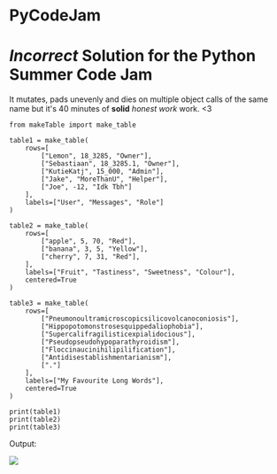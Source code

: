 # PyCodeJam
# *Incorrect* Solution for the Python Summer Code Jam 

It mutates, pads unevenly and dies on multiple object calls of the same name but it's 40 minutes of **solid** *honest work* work. <3

```
from makeTable import make_table

table1 = make_table(
    rows=[
        ["Lemon", 18_3285, "Owner"],
        ["Sebastiaan", 18_3285.1, "Owner"],
        ["KutieKatj", 15_000, "Admin"],
        ["Jake", "MoreThanU", "Helper"],
        ["Joe", -12, "Idk Tbh"]
    ],
    labels=["User", "Messages", "Role"]
)

table2 = make_table(
    rows=[
        ["apple", 5, 70, "Red"],
        ["banana", 3, 5, "Yellow"],
        ["cherry", 7, 31, "Red"],
    ],
    labels=["Fruit", "Tastiness", "Sweetness", "Colour"],
    centered=True
)

table3 = make_table(
    rows=[
        ["Pneumonoultramicroscopicsilicovolcanoconiosis"],
        ["Hippopotomonstrosesquippedaliophobia"],
        ["Supercalifragilisticexpialidocious"],
        ["Pseudopseudohypoparathyroidism"],
        ["Floccinaucinihilipilification"],
        ["Antidisestablishmentarianism"],
        ["."]
    ],
    labels=["My Favourite Long Words"],
    centered=True
)

print(table1)
print(table2)
print(table3)
```
Output:

![](https://media.discordapp.net/attachments/823773596307947550/856788964861411328/unknown.png?width=709&height=670)
